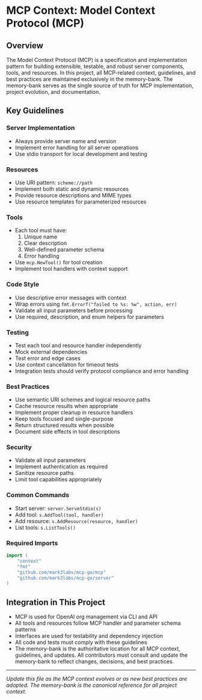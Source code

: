 # MCP Context: Model Context Protocol (MCP)

## Overview

The Model Context Protocol (MCP) is a specification and implementation pattern for building extensible, testable, and robust server components, tools, and resources. In this project, all MCP-related context, guidelines, and best practices are maintained exclusively in the memory-bank. The memory-bank serves as the single source of truth for MCP implementation, project evolution, and documentation.

## Key Guidelines

### Server Implementation

- Always provide server name and version
- Implement error handling for all server operations
- Use stdio transport for local development and testing

### Resources

- Use URI pattern: `scheme://path`
- Implement both static and dynamic resources
- Provide resource descriptions and MIME types
- Use resource templates for parameterized resources

### Tools

- Each tool must have:
  1. Unique name
  2. Clear description
  3. Well-defined parameter schema
  4. Error handling
- Use `mcp.NewTool()` for tool creation
- Implement tool handlers with context support

### Code Style

- Use descriptive error messages with context
- Wrap errors using `fmt.Errorf("failed to %s: %w", action, err)`
- Validate all input parameters before processing
- Use required, description, and enum helpers for parameters

### Testing

- Test each tool and resource handler independently
- Mock external dependencies
- Test error and edge cases
- Use context cancellation for timeout tests
- Integration tests should verify protocol compliance and error handling

### Best Practices

- Use semantic URI schemes and logical resource paths
- Cache resource results when appropriate
- Implement proper cleanup in resource handlers
- Keep tools focused and single-purpose
- Return structured results when possible
- Document side effects in tool descriptions

### Security

- Validate all input parameters
- Implement authentication as required
- Sanitize resource paths
- Limit tool capabilities appropriately

### Common Commands

- Start server: `server.ServeStdio(s)`
- Add tool: `s.AddTool(tool, handler)`
- Add resource: `s.AddResource(resource, handler)`
- List tools: `s.ListTools()`

### Required Imports

```go
import (
    "context"
    "fmt"
    "github.com/mark3labs/mcp-go/mcp"
    "github.com/mark3labs/mcp-go/server"
)
```

## Integration in This Project

- MCP is used for OpenAI org management via CLI and API
- All tools and resources follow MCP handler and parameter schema patterns
- Interfaces are used for testability and dependency injection
- All code and tests must comply with these guidelines
- The memory-bank is the authoritative location for all MCP context, guidelines, and updates. All contributors must consult and update the memory-bank to reflect changes, decisions, and best practices.

---

*Update this file as the MCP context evolves or as new best practices are adopted. The memory-bank is the canonical reference for all project context.*
